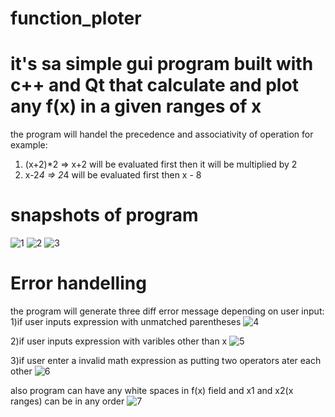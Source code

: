 # function_ploter
# it's sa simple gui program  built with c++ and Qt that calculate and plot any f(x) in a given ranges of x 
the program will handel the precedence and associativity of operation for example:
  1) (x+2)*2 => x+2 will be evaluated first then it will be multiplied by 2
  2) x-2*4 => 2*4 will be evaluated first then x - 8
# snapshots of program 
![1](https://user-images.githubusercontent.com/40799479/147793503-2f4c5605-5f3b-48d6-84cc-6aa43427ec53.PNG)
![2](https://user-images.githubusercontent.com/40799479/147793507-cea4e3f6-57be-491d-a184-be935165b5a2.PNG)
![3](https://user-images.githubusercontent.com/40799479/147793510-5397299e-43b4-4041-8c70-1c7f7af11c8e.PNG)
# Error handelling 
the program will generate three diff error message depending on user input:
  1)if user inputs expression with unmatched parentheses
  ![4](https://user-images.githubusercontent.com/40799479/147793619-7c745c1d-5f33-4377-9962-93294a601c82.PNG)
  
  2)if user inputs expression with varibles other than x
  ![5](https://user-images.githubusercontent.com/40799479/147793626-3eb71dee-23f5-4d7d-b6f3-f377cadbdcbd.PNG)
  
  3)if user enter a invalid math expression as putting two operators ater each other 
  ![6](https://user-images.githubusercontent.com/40799479/147793659-1c3c0a8a-2303-403f-9683-ae812d28f7d1.PNG)
  
also program can have any white spaces in f(x) field and x1 and x2(x ranges) can be in any order
![7](https://user-images.githubusercontent.com/40799479/147793746-f2b6490d-143f-4fe6-baba-33cda0e32319.PNG)
